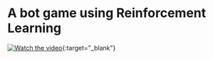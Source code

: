 # A bot game using Reinforcement Learning

[![Watch the video](https://img.youtube.com/vi/40ABh5yKJVE/0.jpg)](https://www.youtube.com/watch?v=40ABh5yKJVE){:target="_blank"}
